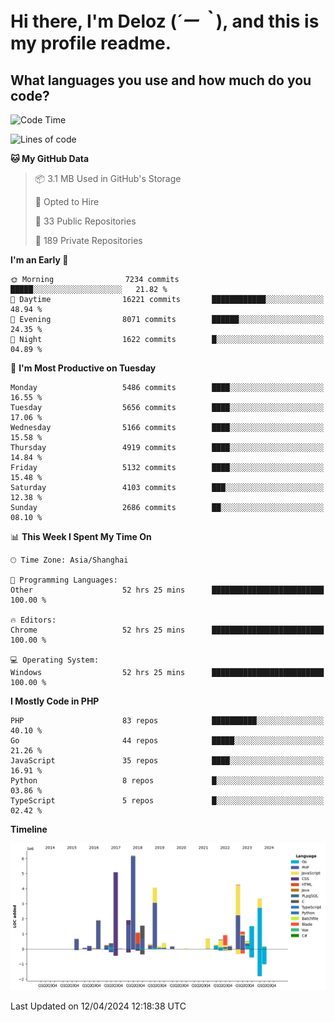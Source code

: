 # **Hi there, I'm Deloz (*´ー｀*), and this is my profile readme.**

## **What languages you use and how much do you code?**

<!--START_SECTION:waka-->
![Code Time](http://img.shields.io/badge/Code%20Time-3%2C743%20hrs%204%20mins-blue)

![Lines of code](https://img.shields.io/badge/From%20Hello%20World%20I%27ve%20Written-38.1%20million%20lines%20of%20code-blue)

**🐱 My GitHub Data** 

> 📦 3.1 MB Used in GitHub's Storage 
 > 
> 💼 Opted to Hire
 > 
> 📜 33 Public Repositories 
 > 
> 🔑 189 Private Repositories 
 > 
**I'm an Early 🐤** 

```text
🌞 Morning                7234 commits        █████░░░░░░░░░░░░░░░░░░░░   21.82 % 
🌆 Daytime                16221 commits       ████████████░░░░░░░░░░░░░   48.94 % 
🌃 Evening                8071 commits        ██████░░░░░░░░░░░░░░░░░░░   24.35 % 
🌙 Night                  1622 commits        █░░░░░░░░░░░░░░░░░░░░░░░░   04.89 % 
```
📅 **I'm Most Productive on Tuesday** 

```text
Monday                   5486 commits        ████░░░░░░░░░░░░░░░░░░░░░   16.55 % 
Tuesday                  5656 commits        ████░░░░░░░░░░░░░░░░░░░░░   17.06 % 
Wednesday                5166 commits        ████░░░░░░░░░░░░░░░░░░░░░   15.58 % 
Thursday                 4919 commits        ████░░░░░░░░░░░░░░░░░░░░░   14.84 % 
Friday                   5132 commits        ████░░░░░░░░░░░░░░░░░░░░░   15.48 % 
Saturday                 4103 commits        ███░░░░░░░░░░░░░░░░░░░░░░   12.38 % 
Sunday                   2686 commits        ██░░░░░░░░░░░░░░░░░░░░░░░   08.10 % 
```


📊 **This Week I Spent My Time On** 

```text
🕑︎ Time Zone: Asia/Shanghai

💬 Programming Languages: 
Other                    52 hrs 25 mins      █████████████████████████   100.00 % 

🔥 Editors: 
Chrome                   52 hrs 25 mins      █████████████████████████   100.00 % 

💻 Operating System: 
Windows                  52 hrs 25 mins      █████████████████████████   100.00 % 
```

**I Mostly Code in PHP** 

```text
PHP                      83 repos            ██████████░░░░░░░░░░░░░░░   40.10 % 
Go                       44 repos            █████░░░░░░░░░░░░░░░░░░░░   21.26 % 
JavaScript               35 repos            ████░░░░░░░░░░░░░░░░░░░░░   16.91 % 
Python                   8 repos             █░░░░░░░░░░░░░░░░░░░░░░░░   03.86 % 
TypeScript               5 repos             █░░░░░░░░░░░░░░░░░░░░░░░░   02.42 % 
```



**Timeline**

![Lines of Code chart](https://raw.githubusercontent.com/deloz/deloz/main/assets/bar_graph.png)


 Last Updated on 12/04/2024 12:18:38 UTC
<!--END_SECTION:waka-->
